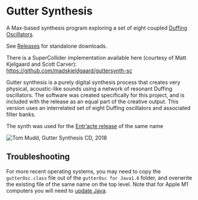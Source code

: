 # Gutter Synthesis
A Max-based synthesis program exploring a set of eight coupled [Duffing Oscillators](https://en.wikipedia.org/wiki/Duffing_equation).

See [Releases](https://github.com/tommmmudd/guttersynthesis/releases/tag/v1.0.0) for standalone downloads.

There is a SuperCollider implementation available here (courtesy of Matt Kjelgaard and Scott Carver): https://github.com/madskjeldgaard/guttersynth-sc

Gutter synthesis is a purely digital synthesis process that creates very physical, acoustic-like sounds using a network of resonant Duffing oscillators. The software was created specifically for this project, and is included with the release as an equal part of the creative output. This version uses an interrelated set of eight Duffing oscillators and associated filter banks.

The synth was used for the [Entr’acte release](https://tommudd.bandcamp.com/album/gutter-synthesis) of the same name

![Tom Mudd, Gutter Synthesis CD, 2018](http://tommudd.co.uk/images/gutter_border.png) 

## Troubleshooting
For more recent operating systems, you may need to copy the ```gutterOsc.class``` file out of the ```gutterOsc for Java1.6``` folder, and overwrite the existing file of the same name on the top level.
Note that for Apple M1 computers you will need to [update Java](https://www.azul.com/downloads/?os=macos&architecture=arm-64-bit&package=jdk).
